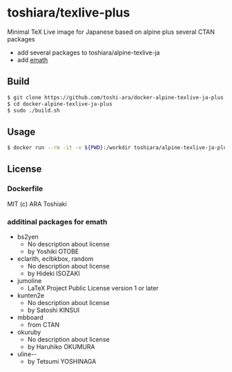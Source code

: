 # toshiara/texlive-plus

Minimal TeX Live image for Japanese based on alpine
 plus several CTAN packages

- add several packages to toshiara/alpine-texlive-ja
- add [emath](http://emath.s40.xrea.com/)


## Build

```bash
$ git clone https://github.com/toshi-ara/docker-alpine-texlive-ja-plus.git
$ cd docker-alpine-texlive-ja-plus
$ sudo ./build.sh
```

## Usage

```bash
$ docker run --rm -it -v ${PWD}:/workdir toshiara/alpine-texlive-ja-plus platex --version
```

## License

### Dockerfile
MIT (c) ARA Toshiaki

### additinal packages for emath
- bs2yen
  - No description about license
  - by Yoshiki OTOBE
- eclarith, eclbkbox, random
  - No description about license
  - by Hideki ISOZAKI
- jumoline
  - LaTeX Project Public License version 1 or later
- kunten2e
  - No description about license
  - by Satoshi KINSUI
- mbboard
  - from CTAN
- okuruby
  - No description about license
  - by Haruhiko OKUMURA
- uline--
  - by Tetsumi YOSHINAGA

